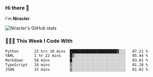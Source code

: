 ### Hi there 👋

I'm **Niracler**

![Niracler's GitHub stats](https://github-readme-stats.vercel.app/api?username=Niracler&show_icons=true)


### 👨🏻‍💻 This Week I Code With

<!--START_SECTION:waka-->

```txt
Python       22 hrs 10 mins  █████████████████████▓░░░   87.21 %
YAML         1 hr 22 mins    █▒░░░░░░░░░░░░░░░░░░░░░░░   05.44 %
Markdown     58 mins         █░░░░░░░░░░░░░░░░░░░░░░░░   03.81 %
TypeScript   19 mins         ▒░░░░░░░░░░░░░░░░░░░░░░░░   01.28 %
JSON         15 mins         ▒░░░░░░░░░░░░░░░░░░░░░░░░   01.02 %
```

<!--END_SECTION:waka-->

